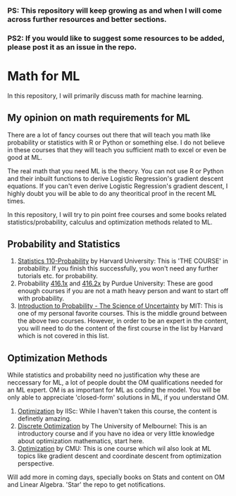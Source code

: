 ### PS: This repository will keep growing as and when I will come across further resources and better sections.
### PS2: If you would like to suggest some resources to be added, please post it as an issue in the repo.

# Math for ML

In this repository, I will primarily discuss math for machine learning.

## My opinion on math requirements for ML

There are a lot of fancy courses out there that will teach you math like probability or statistics with R or Python or something else. I do not believe in these courses that they will teach you sufficient math to excel or even be good at ML.

The real math that you need ML is the theory. You can not use R or Python and their inbuilt functions to derive Logistic Regression's gradient descent equations. If you can't even derive Logistic Regression's gradient descent, I highly doubt you will be able to do any theoritical proof in the recent ML times.

In this repository, I will try to pin point free courses and some books related statistics/probability, calculus and optimization methods related to ML.

## Probability and Statistics
1. [Statistics 110-Probability](http://projects.iq.harvard.edu/stat110/youtube) by Harvard University: This is 'THE COURSE' in probability. If you finish this successfully, you won't need any further tutorials etc. for probability.
2. Probability [416.1x](https://www.edx.org/course/probability-distribution-models-purduex-416-2x-1) and [416.2x](https://www.edx.org/course/probability-distribution-models-purduex-416-2x-1) by Purdue University: These are good enough courses if you are not a math heavy person and want to start off with probability.
3. [Introduction to Probability - The Science of Uncertainty](https://www.edx.org/course/introduction-probability-science-mitx-6-041x-2#!) by MIT: This is one of my personal favorite courses. This is the middle ground between the above two courses. However, in order to be an expert in the content, you will need to do the content of the first course in the list by Harvard which is not covered in this list.


## Optimization Methods
While statistics and probability need no justification why these are neccessary for ML, a lot of people doubt the OM qualifications needed for an ML expert. OM is as important for ML as coding the model. You will be only able to appreciate 'closed-form' solutions in ML, if you understand OM.
1. [Optimization](http://nptel.ac.in/courses/111105039/) by IISc: While I haven't taken this course, the content is definetly amazing.
2. [Discrete Optimization](https://www.coursera.org/learn/discrete-optimization) by The University of Melbournel: This is an introductory course and if you have no idea or very little knowledge about optimization mathematics, start here.
3. [Optimization](http://www.cs.cmu.edu/~ggordon/10725-F12/schedule.html) by CMU: This is one course which wil also look at ML topics like gradient descent and coordinate descent from optimization perspective.


Will add more in coming days, specially books on Stats and content on OM and Linear Algebra. 'Star' the repo to get notifications.
